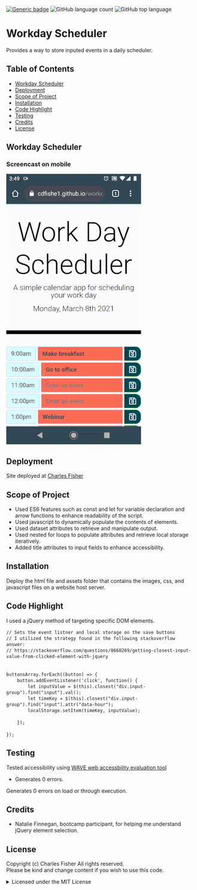 [![Generic badge](https://img.shields.io/badge/license-MIT-<COLOR>.svg)](#license)
![GitHub language count](https://img.shields.io/github/languages/count/cdfishe1/workday-scheduler)
![GitHub top language](https://img.shields.io/github/languages/top/cdfishe1/workday-scheduler)

# Workday Scheduler

Provides a way to store inputed events in a daily scheduler.

## Table of Contents
* [Workday Scheduler](#javascript-quiz-screencast)
* [Deployment](#deployment)
* [Scope of Project](#scope-of-project)
* [Installation](#installation)
* [Code Highlight](#code-highlight)
* [Testing](#testing)
* [Credits](#credits)
* [License](#license)

## Workday Scheduler

### Screencast on mobile
![Screencast on mobile](assets/images/demo.gif)


## Deployment

Site deployed at [Charles Fisher](https://cdfishe1.github.io/workday-scheduler/)

## Scope of Project

* Used ES6 features such as const and let for variable declaration and arrow functions to enhance readability of the script.
* Used javascript to dynamically populate the contents of elements.
* Used dataset attributes to retrieve and manipulate output.
* Used nested for loops to populate attributes and retrieve local storage iteratively.
* Added title attributes to input fields to enhance accessibility.


## Installation

Deploy the html file and assets folder that contains the images, css, and javascript files on a website host server.

## Code Highlight

I used a jQuery method of targeting specific DOM elements.

```
// Sets the event listner and local storage on the save buttons
// I utilized the strategy found in the following stackoverflow answer: 
// https://stackoverflow.com/questions/8660269/getting-closest-input-value-from-clicked-element-with-jquery


buttonsArray.forEach((button) => {
    button.addEventListener('click', function() {
        let inputValue = $(this).closest("div.input-group").find("input").val();
        let timeKey = $(this).closest("div.input-group").find("input").attr("data-hour");
        localStorage.setItem(timeKey, inputValue);
 
    });

});

```

## Testing

Tested accessibility using [WAVE web accessbility evaluation tool](https://wave.webaim.org/report#/https://cdfishe1.github.io/workday-scheduler/)

* Generates 0 errors.

Generates 0 errors on load or through execution.

## Credits

* Natalie Finnegan, bootcamp participant, for helping me understand jQuery element selection.

## License

Copyright (c) Charles Fisher All rights reserved.<br>
Please be kind and change content if you wish to use this code.

<details><summary>Licensed under the MIT License</summary>

Copyright (c) 2021 - present | Charles Fisher

<blockquote>
Permission is hereby granted, free of charge, to any person obtaining a copy
of this software and associated documentation files (the "Software"), to deal
in the Software without restriction, including without limitation the rights
to use, copy, modify, merge, publish, distribute, sublicense, and/or sell
copies of the Software, and to permit persons to whom the Software is
furnished to do so, subject to the following conditions:

The above copyright notice and this permission notice shall be included in all
copies or substantial portions of the Software.

THE SOFTWARE IS PROVIDED "AS IS", WITHOUT WARRANTY OF ANY KIND, EXPRESS OR
IMPLIED, INCLUDING BUT NOT LIMITED TO THE WARRANTIES OF MERCHANTABILITY,
FITNESS FOR A PARTICULAR PURPOSE AND NONINFRINGEMENT. IN NO EVENT SHALL THE
AUTHORS OR COPYRIGHT HOLDERS BE LIABLE FOR ANY CLAIM, DAMAGES OR OTHER
LIABILITY, WHETHER IN AN ACTION OF CONTRACT, TORT OR OTHERWISE, ARISING FROM,
OUT OF OR IN CONNECTION WITH THE SOFTWARE OR THE USE OR OTHER DEALINGS IN THE
SOFTWARE.
</blockquote>
</details>


